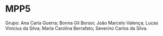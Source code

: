 # MPP5
Grupo: Ana Carla Guerra; Bonna Gil Borsoi; João Marcelo Valença; Lucas Vinicius da Silva; Maria Carolina Berrafato; Severino Carlos da Silva.
